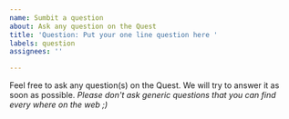 ```yaml
---
name: Sumbit a question
about: Ask any question on the Quest
title: 'Question: Put your one line question here '
labels: question
assignees: ''

---
```


Feel free to ask any question(s) on the Quest. We will try to answer it as soon as possible.
_Please don't ask generic questions that you can find every where on the web ;)_
